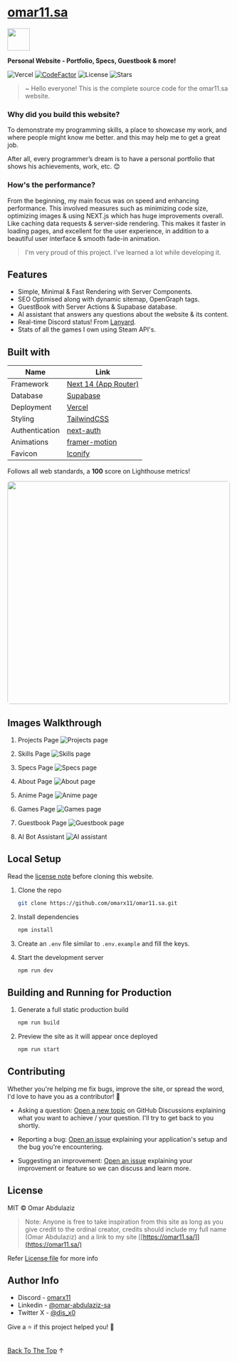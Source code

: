 # [omar11.sa](https://omar11.sa/)

<img id="top" src="https://omar11.sa/static/images/avatar.png" width="50px"/>

**Personal Website - Portfolio, Specs, Guestbook & more!**

![Vercel](https://vercelbadge.vercel.app/api/omarx11/omar11.sa)
[![CodeFactor](https://www.codefactor.io/repository/github/omarx11/omar11.sa/badge)](https://www.codefactor.io/repository/github/omarx11/omar11.sa)
![License](https://img.shields.io/badge/license-MIT-blue)
![Stars](https://img.shields.io/github/stars/omarx11/omar11.sa?style=flat&logo=github)

> ~ Hello everyone! This is the complete source code for the omar11.sa website.

### Why did you build this website?

To demonstrate my programming skills, a place to showcase my work, and where people might know me better. and this may help me to get a great job.

After all, every programmer’s dream is to have a personal portfolio that shows his achievements, work, etc. 😊

### How's the performance?

From the beginning, my main focus was on speed and enhancing performance. This involved measures such as minimizing code size, optimizing images & using NEXT.js which has huge improvements overall. Like caching data requests & server-side rendering. This makes it faster in loading pages, and excellent for the user experience, in addition to a beautiful user interface & smooth fade-in animation.

> I'm very proud of this project. I've learned a lot while developing it.

## Features

- Simple, Minimal & Fast Rendering with Server Components.
- SEO Optimised along with dynamic sitemap, OpenGraph tags.
- GuestBook with Server Actions & Supabase database.
- AI assistant that answers any questions about the website & its content.
- Real-time Discord status! From [Lanyard](https://github.com/Phineas/lanyard).
- Stats of all the games I own using Steam API's.

## Built with

| Name           | Link                                            |
| -------------- | ----------------------------------------------- |
| Framework      | [Next 14 (App Router)](https://nextjs.org/)     |
| Database       | [Supabase](https://supabase.com/)               |
| Deployment     | [Vercel](https://vercel.com/)                   |
| Styling        | [TailwindCSS](https://tailwindcss.com/)         |
| Authentication | [next-auth](https://authjs.dev/)                |
| Animations     | [framer-motion](https://www.framer.com/motion/) |
| Favicon        | [Iconify](https://icon-sets.iconify.design/)    |

Follows all web standards, a **100** score on Lighthouse metrics!

<img src="public/static/images/readme/Screenshot 2023-12-19 222534.png" width="500px" style="border-radius: 6px;" />

## Images Walkthrough

1. Projects Page
   ![Projects page](<public/static/images/readme/Screenshot 2023-12-20 002947.png>)

2. Skills Page
   ![Skills page](<public/static/images/readme/Screenshot 2023-12-20 003136.png>)

3. Specs Page
   ![Specs page](<public/static/images/readme/Screenshot 2023-12-20 003222.png>)

4. About Page
   ![About page](<public/static/images/readme/Screenshot 2023-12-20 003305.png>)

5. Anime Page
   ![Anime page](<public/static/images/readme/Screenshot 2023-12-20 003351.png>)

6. Games Page
   ![Games page](<public/static/images/readme/Screenshot 2023-12-20 003610.png>)

7. Guestbook Page
   ![Guestbook page](<public/static/images/readme/Screenshot 2023-12-20 004021.png>)

8. AI Bot Assistant
   ![AI assistant](<public/static/images/readme/Screenshot 2023-12-20 014700.png>)

## Local Setup

Read the [license note](#license-note) before cloning this website.

1. Clone the repo

   ```sh
   git clone https://github.com/omarx11/omar11.sa.git
   ```

2. Install dependencies

   ```sh
   npm install
   ```

3. Create an `.env` file similar to `.env.example` and fill the keys.

4. Start the development server

   ```sh
   npm run dev
   ```

## Building and Running for Production

1. Generate a full static production build

   ```sh
   npm run build
   ```

2. Preview the site as it will appear once deployed

   ```sh
   npm run start
   ```

## Contributing

Whether you're helping me fix bugs, improve the site, or spread the word, I'd love to have you as a contributor! 🤝

- Asking a question: [Open a new topic](https://github.com/omarx11/omar11.sa/discussions) on GitHub Discussions explaining what you want to achieve / your question. I'll try to get back to you shortly.

- Reporting a bug: [Open an issue](https://github.com/omarx11/omar11.sa/issues/new?assignees=&labels=bug&title=) explaining your application's setup and the bug you're encountering.

- Suggesting an improvement: [Open an issue](https://github.com/omarx11/omar11.sa/issues/new?assignees=&labels=enhancement&title=) explaining your improvement or feature so we can discuss and learn more.

## License

MIT © Omar Abdulaziz <div id="license-note"></div>

> Note: Anyone is free to take inspiration from this site as long as you give credit to the ordinal creator, credits should include my full name (Omar Abdulaziz) and a link to my site [[https://omar11.sa/]](https://omar11.sa/)

Refer [License file](https://github.com/omarx11/omar11.sa/blob/main/LICENSE) for more info

## Author Info

- Discord - [omarx11](https://discordredirect.discordsafe.com/users/582305812903493663)
- Linkedin - [@omar-abdulaziz-sa](https://www.linkedin.com/in/omar-abdulaziz-sa/)
- Twitter X - [@dis_x0](https://twitter.com/@dis_x0)

Give a ⭐️ if this project helped you! 💚

##

[Back To The Top](#top) ↑
